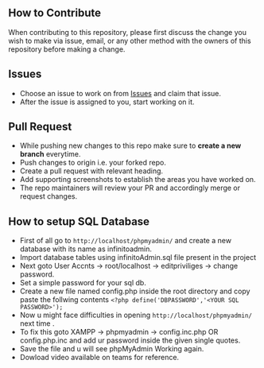 ## How to Contribute
When contributing to this repository, please first discuss the change you wish to make via issue, email, or any other method with the owners of this repository before making a change.

## Issues
* Choose an issue to work on from [Issues](https://github.com/Infinito-IIT-Patna/Infinito2020/issues) and claim that issue.
* After the issue is assigned to you, start working on it. 

## Pull Request
* While pushing new changes to this repo make sure to **create a new branch** everytime.
* Push changes to origin i.e. your forked repo.
* Create a pull request with relevant heading. 
* Add supporting screenshots to establish the areas you have worked on.
* The repo maintainers will review your PR and accordingly merge or request changes.  

## How to setup SQL Database

* First of all go to `http://localhost/phpmyadmin/` and create a new database with its name as infinitoadmin.
* Import database tables using infinitoAdmin.sql file present in the project
* Next goto User Accnts -> root/localhost -> editpriviliges -> change password. 
* Set a simple password for your sql db. 
* Create a new file named config.php inside the root directory and copy paste the follwing contents 
`<?php
define('DBPASSWORD','<YOUR SQL PASSWORD>');`
* Now u might face difficulties in opening `http://localhost/phpmyadmin/` next time .
* To fix this goto XAMPP -> phpmyadmin -> config.inc.php OR config.php.inc and add ur password inside the given single quotes.
* Save the file and u will see phpMyAdmin Working again. 
* Dowload video available on teams for reference. 
